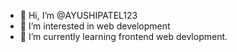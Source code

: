 - 👋 Hi, I’m @AYUSHIPATEL123
- 👀 I’m interested in web development
- 🌱 I’m currently learning frontend web devlopment.

<!---
AYUSHIPATEL123/AYUSHIPATEL123 is a ✨ special ✨ repository because its `README.md` (this file) appears on your GitHub profile.
You can click the Preview link to take a look at your changes.
--->
